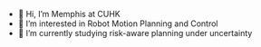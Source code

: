 - 👋 Hi, I’m Memphis at CUHK
- 👀 I’m interested in Robot Motion Planning and Control
- 🌱 I’m currently studying risk-aware planning under uncertainty

<!---
feimeng93/feimeng93 is a ✨ special ✨ repository because its `README.md` (this file) appears on your GitHub profile.
You can click the Preview link to take a look at your changes.
--->
